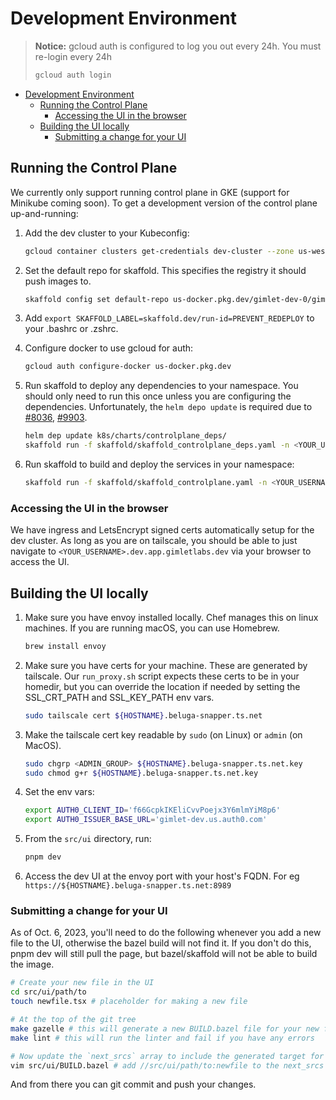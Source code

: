 # Development Environment
>
> **Notice:**
> gcloud auth is configured to log you out every 24h. You must re-login every 24h
>
> ```sh
> gcloud auth login
> ```

<!-- TOC -->

- [Development Environment](#development-environment)
  - [Running the Control Plane](#running-the-control-plane)
    - [Accessing the UI in the browser](#accessing-the-ui-in-the-browser)
  - [Building the UI locally](#building-the-ui-locally)
    - [Submitting a change for your UI](#submitting-a-change-for-your-ui)

<!-- /TOC -->
## Running the Control Plane

We currently only support running control plane in GKE (support for Minikube coming soon). To get a development version of the control plane up-and-running:

1. Add the dev cluster to your Kubeconfig:

    ```sh
    gcloud container clusters get-credentials dev-cluster --zone us-west1-a --project gimlet-dev-0
    ```

1. Set the default repo for skaffold. This specifies the registry it should push images to.

    ```sh
    skaffold config set default-repo us-docker.pkg.dev/gimlet-dev-0/gimlet-dev-docker-artifacts
    ```

1. Add `export SKAFFOLD_LABEL=skaffold.dev/run-id=PREVENT_REDEPLOY` to your .bashrc or .zshrc.

1. Configure docker to use gcloud for auth:

    ```sh
    gcloud auth configure-docker us-docker.pkg.dev
    ```

1. Run skaffold to deploy any dependencies to your namespace. You should only need to run this once unless you are configuring the dependencies. Unfortunately, the `helm depo update` is required due to [#8036](https://github.com/helm/helm/issues/8036), [#9903](https://github.com/helm/helm/issues/9903).

    ```sh
    helm dep update k8s/charts/controlplane_deps/
    skaffold run -f skaffold/skaffold_controlplane_deps.yaml -n <YOUR_USERNAME> -p dev
    ```

1. Run skaffold to build and deploy the services in your namespace:

    ```sh
    skaffold run -f skaffold/skaffold_controlplane.yaml -n <YOUR_USERNAME> -p dev
    ```

### Accessing the UI in the browser

We have ingress and LetsEncrypt signed certs automatically setup for the dev cluster. As long as you are on
tailscale, you should be able to just navigate to `<YOUR_USERNAME>.dev.app.gimletlabs.dev` via your browser
to access the UI.

## Building the UI locally

1. Make sure you have envoy installed locally. Chef manages this on linux machines. If you are running macOS, you can use Homebrew.

    ```sh
    brew install envoy
    ```

1. Make sure you have certs for your machine. These are generated by tailscale. Our `run_proxy.sh` script expects these certs to be in your homedir, but you can override the location if needed by setting the SSL_CRT_PATH and SSL_KEY_PATH env vars.

    ```sh
    sudo tailscale cert ${HOSTNAME}.beluga-snapper.ts.net
    ```

1. Make the tailscale cert key readable by `sudo` (on Linux) or `admin` (on MacOS).

    ```sh
    sudo chgrp <ADMIN_GROUP> ${HOSTNAME}.beluga-snapper.ts.net.key
    sudo chmod g+r ${HOSTNAME}.beluga-snapper.ts.net.key
    ```

1. Set the env vars:

    ```sh
    export AUTH0_CLIENT_ID='f66GcpkIKEliCvvPoejx3Y6mlmYiM8p6'
    export AUTH0_ISSUER_BASE_URL='gimlet-dev.us.auth0.com'
    ```

1. From the `src/ui` directory, run:

    ```sh
    pnpm dev
    ```

1. Access the dev UI at the envoy port with your host's FQDN. For eg `https://${HOSTNAME}.beluga-snapper.ts.net:8989`

### Submitting a change for your UI

As of Oct. 6, 2023, you'll need to do the following whenever you add a new file to the UI, otherwise the bazel build will not find it.
If you don't do this, pnpm dev will still pull the page, but bazel/skaffold will not be able to build the image.

```sh
# Create your new file in the UI
cd src/ui/path/to
touch newfile.tsx # placeholder for making a new file

# At the top of the git tree
make gazelle # this will generate a new BUILD.bazel file for your new file
make lint # this will run the linter and fail if you have any errors

# Now update the `next_srcs` array to include the generated target for your new file
vim src/ui/BUILD.bazel # add //src/ui/path/to:newfile to the next_srcs array
```

And from there you can git commit and push your changes.
